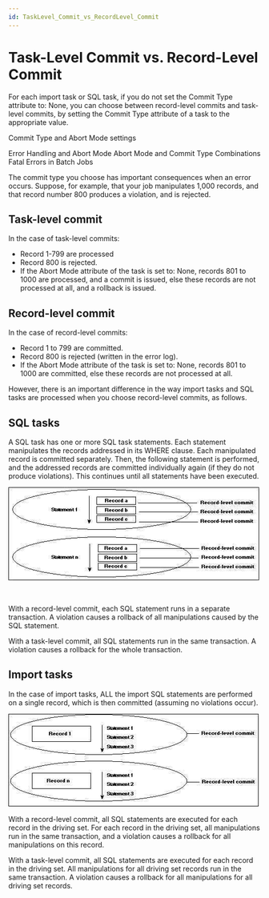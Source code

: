 ```yaml
---
id: TaskLevel_Commit_vs_RecordLevel_Commit
---
```


# Task-Level Commit vs. Record-Level Commit

For each import task or SQL task, if you do not set the Commit Type attribute to: None, you can choose between record-level commits and task-level commits, by setting the Commit Type attribute of a task to the appropriate value.

Commit Type and Abort Mode settings

Error Handling and Abort Mode Abort Mode and Commit Type Combinations Fatal Errors in Batch Jobs

The commit type you choose has important consequences when an error occurs. Suppose, for example, that your job manipulates 1,000 records, and that record number 800 produces a violation, and is rejected.

## Task-level commit

In the case of task-level commits:

- Record 1-799 are processed
- Record 800 is rejected.
- If the Abort Mode attribute of the task is set to: None, records 801 to 1000 are processed, and a commit is issued, else these records are not processed at all, and a rollback is issued.

## Record-level commit

In the case of record-level commits:

- Record 1 to 799 are committed.
- Record 800 is rejected (written in the error log).
- If the Abort Mode attribute of the task is set to: None, records 801 to 1000 are committed, else these records are not processed at all.

However, there is an important difference in the way import tasks and SQL tasks are processed when you choose record-level commits, as follows.

## SQL tasks

A SQL task has one or more SQL task statements. Each statement manipulates the records addressed in its WHERE clause. Each manipulated record is committed separately. Then, the following statement is performed, and the addressed records are committed individually again (if they do not produce violations). This continues until all statements have been executed.

![](./assets/b7a4e939-6d7a-4f65-b3f6-27748155b0d0.jpg)

 

With a record-level commit, each SQL statement runs in a separate transaction. A violation causes a rollback of all manipulations caused by the SQL statement.

With a task-level commit, all SQL statements run in the same transaction. A violation causes a rollback for the whole transaction.

## Import tasks

In the case of import tasks, ALL the import SQL statements are performed on a single record, which is then committed (assuming no violations occur).

![](./assets/f1e3ccd0-fbc2-41d6-9bc3-18d30d7ed3cd.jpg)

With a record-level commit, all SQL statements are executed for each record in the driving set. For each record in the driving set, all manipulations run in the same transaction, and a violation causes a rollback for all manipulations on this record.

With a task-level commit, all SQL statements are executed for each record in the driving set. All manipulations for all driving set records run in the same transaction. A violation causes a rollback for all manipulations for all driving set records.
